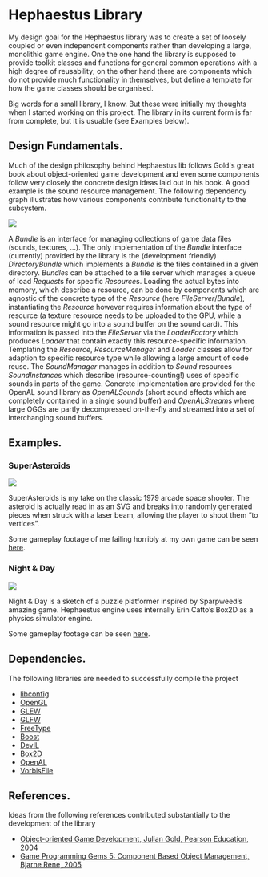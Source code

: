 Hephaestus Library
==================
My design goal for the Hephaestus library was to create a set of loosely coupled or even independent components rather than developing a large, monolithic game engine. One the one hand the library is supposed to provide toolkit classes and functions for general common operations with a high degree of reusability; on the other hand there are components which do not provide much functionality in themselves, but define a template for how the game classes should be organised.

Big words for a small library, I know. But these were initially my thoughts when I started working on this project. The library in its current form is far from complete, but it is usuable (see Examples below).

Design Fundamentals.
--------------------
Much of the design philosophy behind Hephaestus lib follows Gold's great book about object-oriented game development and even some components follow very closely the concrete design ideas laid out in his book. A good example is the sound resource management. The following dependency graph illustrates how various components contribute functionality to the subsystem.

<img src="http://chrisschuette.github.io/HephaestusLibrary/ResourceMgmt.png"></img>

A *Bundle* is an interface for managing collections of game data files (sounds, textures, ...). The only implementation of the *Bundle* interface (currently) provided by the library is the (development friendly) *DirectoryBundle* which implements a *Bundle* is the files contained in a given directory. *Bundle*s can be attached to a file server which manages a queue of load *Request*s for specific *Resource*s. Loading the actual bytes into memory, which describe a resource, can be done by components which are agnostic of the concrete type of the *Resource* (here *FileServer*/*Bundle*), instantiating the *Resource* however requires information about the type of resource (a texture resource needs to be uploaded to the GPU, while a sound resource might go into a sound buffer on the sound card). This information is passed into the *FileServer* via the *LoaderFactory* which produces *Loader* that contain exactly this resource-specific information. Templating the *Resource*, *ResourceManager* and *Loader* classes allow for adaption to specific resource type while allowing a large amount of code reuse. The *SoundManager* manages in addition to *Sound* resources *SoundInstance*s which describe (resource-counting!) uses of specific sounds in parts of the game. Concrete implementation are provided for the OpenAL sound library as *OpenALSound*s (short sound effects which are completely contained in a single sound buffer) and *OpenALStream*s where large OGGs are partly decompressed on-the-fly and streamed into a set of interchanging sound buffers.

Examples.
---------

### SuperAsteroids ###
<img src="http://chrisschuette.github.io/HephaestusLibrary/SuperAsteroid.png"></img>

SuperAsteroids is my take on the classic 1979 arcade space shooter. The asteroid is actually read in as an SVG and breaks into randomly generated pieces when struck with a laser beam, allowing the player to shoot them “to vertices”.

Some gameplay footage of me failing horribly at my own game can be seen [here](https://vimeo.com/98917928).

### Night & Day ###
<img src="http://chrisschuette.github.io/HephaestusLibrary/NightAndDay.png"></img>

Night & Day is a sketch of a puzzle platformer inspired by Sparpweed’s amazing game. Hephaestus engine uses internally Erin Catto’s Box2D as a physics simulator engine.

Some gameplay footage can be seen [here](https://vimeo.com/98908413).

Dependencies.
-------------
The following libraries are needed to successfully compile the project
* [libconfig](http://www.hyperrealm.com/libconfig/)
* [OpenGL](http://www.opengl.org)
* [GLEW](http://glew.sourceforge.net/)
* [GLFW](http://www.glfw.org/)
* [FreeType](http://freetype.org/)
* [Boost](http://www.boost.org/)
* [DevIL](http://openil.sourceforge.net/)
* [Box2D](http://box2d.org/)
* [OpenAL](http://kcat.strangesoft.net/openal.html)
* [VorbisFile](http://www.vorbis.com/)


References.
-----------
Ideas from the following references contributed substantially to the development of the library

* [Object-oriented Game Development, 	Julian Gold, Pearson Education, 2004](http://www.openisbn.com/isbn/9780321176608/)
* [Game Programming Gems 5: Component Based Object Management, 	Bjarne Rene, 2005](http://www.openisbn.com/isbn/9781584503521/)
